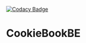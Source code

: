 [![Codacy Badge](https://app.codacy.com/project/badge/Grade/73b36c03c5064663a5d251055f402c34)](https://www.codacy.com/gh/MyCookieBook/CookieBookBE/dashboard?utm_source=github.com&amp;utm_medium=referral&amp;utm_content=MyCookieBook/CookieBookBE&amp;utm_campaign=Badge_Grade)

# CookieBookBE
